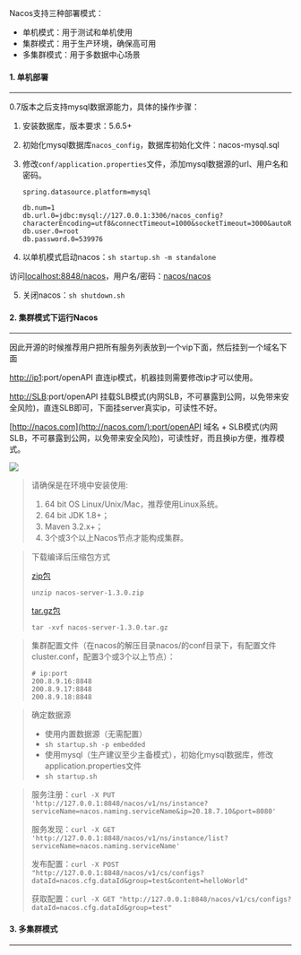 Nacos支持三种部署模式：

- 单机模式：用于测试和单机使用
- 集群模式：用于生产环境，确保高可用
- 多集群模式：用于多数据中心场景



#### 1. 单机部署

---

0.7版本之后支持mysql数据源能力，具体的操作步骤：

1. 安装数据库，版本要求：5.6.5+

2. 初始化mysql数据库`nacos_config`，数据库初始化文件：nacos-mysql.sql

3. 修改`conf/application.properties`文件，添加mysql数据源的url、用户名和密码。

   ```properties
   spring.datasource.platform=mysql
   
   db.num=1
   db.url.0=jdbc:mysql://127.0.0.1:3306/nacos_config?characterEncoding=utf8&connectTimeout=1000&socketTimeout=3000&autoReconnect=true&useUnicode=true&useSSL=false&serverTimezone=UTC
   db.user.0=root
   db.password.0=539976
   ```

4. 以单机模式启动nacos：`sh startup.sh -m standalone`

访问[localhost:8848/nacos]()，用户名/密码：[nacos/nacos]()

5. 关闭nacos：`sh shutdown.sh`



#### 2. 集群模式下运行Nacos

---

因此开源的时候推荐用户把所有服务列表放到一个vip下面，然后挂到一个域名下面

[http://ip1](http://ip1/):port/openAPI 直连ip模式，机器挂则需要修改ip才可以使用。

[http://SLB](http://slb/):port/openAPI 挂载SLB模式(内网SLB，不可暴露到公网，以免带来安全风险)，直连SLB即可，下面挂server真实ip，可读性不好。

[http://nacos.com](http://nacos.com/):port/openAPI 域名 + SLB模式(内网SLB，不可暴露到公网，以免带来安全风险)，可读性好，而且换ip方便，推荐模式。

![](https://tva1.sinaimg.cn/large/008i3skNgy1gts9rhqdwdj60dj08b0sr02.jpg)

>请确保是在环境中安装使用:
>
>1. 64 bit OS Linux/Unix/Mac，推荐使用Linux系统。
>2. 64 bit JDK 1.8+；
>3. Maven 3.2.x+；
>4. 3个或3个以上Nacos节点才能构成集群。



> 下载编译后压缩包方式
>
> [zip包](https://github.com/alibaba/nacos/releases/download/1.3.0/nacos-server-1.3.0.zip)
>
> ```shell
> unzip nacos-server-1.3.0.zip
> ```
>
> [tar.gz包](https://github.com/alibaba/nacos/releases/download/1.3.0/nacos-server-1.3.0.tar.gz)
>
> ```shell
> tar -xvf nacos-server-1.3.0.tar.gz
> ```



> 集群配置文件（在nacos的解压目录nacos/的conf目录下，有配置文件cluster.conf，配置3个或3个以上节点）：
>
> ```
> # ip:port
> 200.8.9.16:8848
> 200.8.9.17:8848
> 200.8.9.18:8848
> ```



>确定数据源
>
>- 使用内置数据源（无需配置）
>  - `sh startup.sh -p embedded`
>- 使用mysql（生产建议至少主备模式），初始化mysql数据库，修改application.properties文件
>  - `sh startup.sh`



>服务注册：`curl -X PUT 'http://127.0.0.1:8848/nacos/v1/ns/instance?serviceName=nacos.naming.serviceName&ip=20.18.7.10&port=8080'`
>
>服务发现：`curl -X GET 'http://127.0.0.1:8848/nacos/v1/ns/instance/list?serviceName=nacos.naming.serviceName'`
>
>发布配置：`curl -X POST "http://127.0.0.1:8848/nacos/v1/cs/configs?dataId=nacos.cfg.dataId&group=test&content=helloWorld"`
>
>获取配置：`curl -X GET "http://127.0.0.1:8848/nacos/v1/cs/configs?dataId=nacos.cfg.dataId&group=test"`



#### 3. 多集群模式

---

